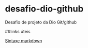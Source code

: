 # desafio-dio-github
Desafio de projeto da Dio Git/github

##links úteis

[Sintaxe markdown](https://www.markdownguide.org/getting-started/)
